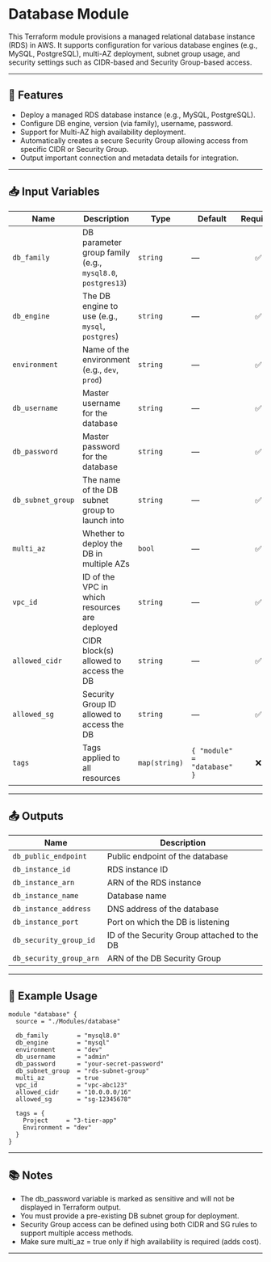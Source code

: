 # Database Module

This Terraform module provisions a managed relational database instance (RDS) in AWS. It supports configuration for various database engines (e.g., MySQL, PostgreSQL), multi-AZ deployment, subnet group usage, and security settings such as CIDR-based and Security Group-based access.

---

## 🧱 Features

- Deploy a managed RDS database instance (e.g., MySQL, PostgreSQL).
- Configure DB engine, version (via family), username, password.
- Support for Multi-AZ high availability deployment.
- Automatically creates a secure Security Group allowing access from specific CIDR or Security Group.
- Output important connection and metadata details for integration.

---

## 📥 Input Variables

| Name              | Description                                                | Type          | Default                     | Required |
|-------------------|------------------------------------------------------------|---------------|-----------------------------|:--------:|
| `db_family`       | DB parameter group family (e.g., `mysql8.0`, `postgres13`) | `string`      |       —                     | ✅      |
| `db_engine`       | The DB engine to use      (e.g., `mysql`, `postgres`)      | `string`      |       —                     | ✅      |
| `environment`     | Name of the environment   (e.g., `dev`, `prod`)            | `string`      |       —                     | ✅      |
| `db_username`     | Master username for the database                           | `string`      |       —                     | ✅      |
| `db_password`     | Master password for the database                           | `string`      |       —                     | ✅      |
| `db_subnet_group` | The name of the DB subnet group to launch into             | `string`      |       —                     | ✅      |
| `multi_az`        | Whether to deploy the DB in multiple AZs                   | `bool`        |       —                     | ✅      |
| `vpc_id`          | ID of the VPC in which resources are deployed              | `string`      |       —                     | ✅      |
| `allowed_cidr`    | CIDR block(s) allowed to access the DB                     | `string`      |       —                     | ✅      |
| `allowed_sg`      | Security Group ID allowed to access the DB                 | `string`      |       —                     | ✅      |
| `tags`            | Tags applied to all resources                              | `map(string)` | `{ "module" = "database" }` | ❌      |

---

## 📤 Outputs

| Name                    | Description                                 |
|-------------------------|---------------------------------------------|
| `db_public_endpoint`    | Public endpoint of the database             |
| `db_instance_id`        | RDS instance ID                             |
| `db_instance_arn`       | ARN of the RDS instance                     |
| `db_instance_name`      | Database name                               |
| `db_instance_address`   | DNS address of the database                 |
| `db_instance_port`      | Port on which the DB is listening           |
| `db_security_group_id`  | ID of the Security Group attached to the DB |
| `db_security_group_arn` | ARN of the DB Security Group                |

---

## 🧪 Example Usage

```hcl
module "database" {
  source = "./Modules/database"

  db_family        = "mysql8.0"
  db_engine        = "mysql"
  environment      = "dev"
  db_username      = "admin"
  db_password      = "your-secret-password"
  db_subnet_group  = "rds-subnet-group"
  multi_az         = true
  vpc_id           = "vpc-abc123"
  allowed_cidr     = "10.0.0.0/16"
  allowed_sg       = "sg-12345678"

  tags = {
    Project     = "3-tier-app"
    Environment = "dev"
  }
}
```

---

## 📚 Notes

- The db_password variable is marked as sensitive and will not be displayed in Terraform output.
- You must provide a pre-existing DB subnet group for deployment.
- Security Group access can be defined using both CIDR and SG rules to support multiple access methods.
- Make sure multi_az = true only if high availability is required (adds cost).

---